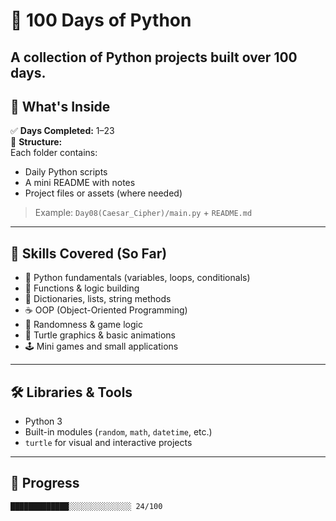 # 🐍 100 Days of Python

A collection of Python projects built over 100 days.
---

## 📁 What's Inside

✅ **Days Completed:** 1–23  
📂 **Structure:**  
Each folder contains:
- Daily Python scripts
- A mini README with notes
- Project files or assets (where needed)

> Example: `Day08(Caesar_Cipher)/main.py` + `README.md`

---

## 🧠 Skills Covered (So Far)

- 🧮 Python fundamentals (variables, loops, conditionals)
- 🔄 Functions & logic building
- 🧰 Dictionaries, lists, string methods
- ☕ OOP (Object-Oriented Programming)
- 🎲 Randomness & game logic
- 🐢 Turtle graphics & basic animations
- 🕹️ Mini games and small applications

---

## 🛠 Libraries & Tools

- Python 3
- Built-in modules (`random`, `math`, `datetime`, etc.)
- `turtle` for visual and interactive projects

---

## 🚧 Progress

```text
█████████████░░░░░░░░░░░░░░ 24/100
